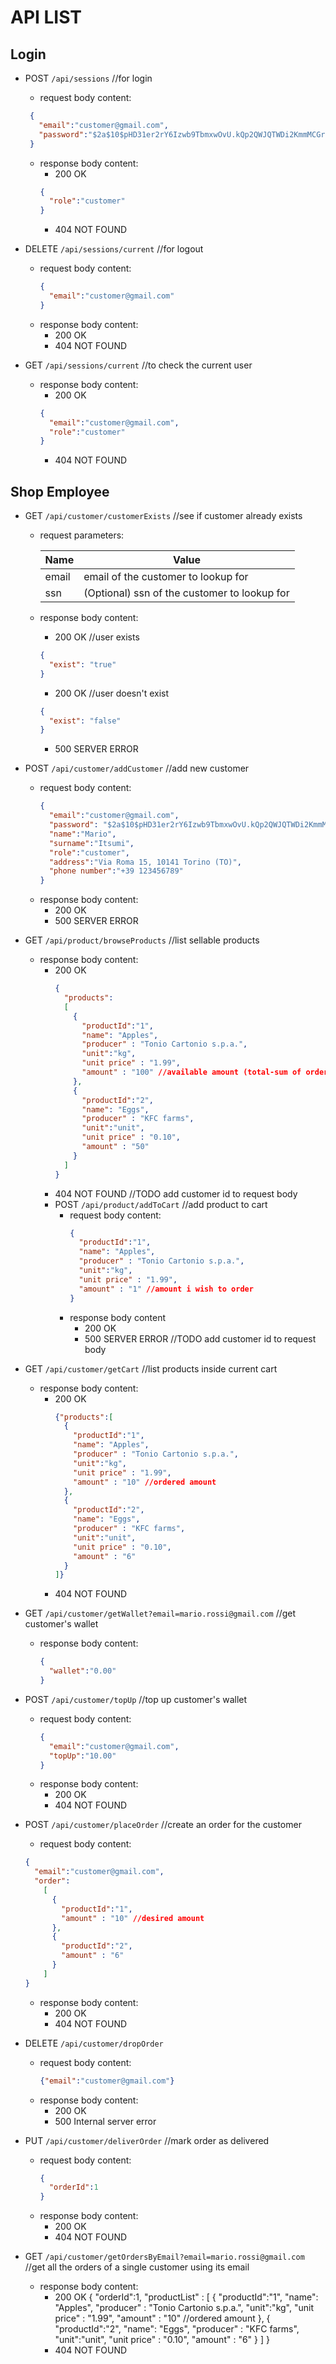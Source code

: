 # API LIST
## Login 
- POST `/api/sessions` //for login
  - request body content:
  ```json
   {
     "email":"customer@gmail.com", 
     "password":"$2a$10$pHD31er2rY6Izwb9TbmxwOvU.kQp2QWJQTWDi2KmmMCGrorFXg1G6"
   } 
  ```
  - response body content:
    - 200 OK
    ```json
    {
      "role":"customer"
    }
    ```
    - 404 NOT FOUND

- DELETE `/api/sessions/current` //for logout 
  - request body content: 
    ```json
    {
      "email":"customer@gmail.com"
    }
    ```
  - response body content: 
    - 200 OK
    - 404 NOT FOUND

- GET `/api/sessions/current` //to check the current user
  - response body content: 
    - 200 OK 
    ```json
    {
      "email":"customer@gmail.com", 
      "role":"customer"
    }
    ```
    - 404 NOT FOUND
    
## Shop Employee

- GET `/api/customer/customerExists` //see if customer already exists
  - request parameters:
  
    | Name        | Value       |
    | ----------- | --------------------------------------------|
    | email       | email of the customer to lookup for         |
    | ssn         | (Optional) ssn of the customer to lookup for|
  
  - response body content: 
    - 200 OK //user exists
    ```json
    {
      "exist": "true"
    }
    ```
    - 200 OK //user doesn't exist
    ```json
    {
      "exist": "false"
    }
    ```
    - 500 SERVER ERROR
- POST `/api/customer/addCustomer` //add new customer
  - request body content: 
    ```json
    {
      "email":"customer@gmail.com",
      "password": "$2a$10$pHD31er2rY6Izwb9TbmxwOvU.kQp2QWJQTWDi2KmmMCGrorFXg1G6",
      "name":"Mario",
      "surname":"Itsumi", 
      "role":"customer",
      "address":"Via Roma 15, 10141 Torino (TO)",
      "phone number":"+39 123456789"
    }
    ```
  - response body content:
    - 200 OK
    - 500 SERVER ERROR

- GET `/api/product/browseProducts` //list sellable products
  - response body content: 
    - 200 OK
      ```json
      {
        "products": 
        [
          {
            "productId":"1",
            "name": "Apples",
            "producer" : "Tonio Cartonio s.p.a.",
            "unit":"kg",
            "unit price" : "1.99",
            "amount" : "100" //available amount (total-sum of orders)
          },
          {
            "productId":"2",
            "name": "Eggs",
            "producer" : "KFC farms", 
            "unit":"unit",
            "unit price" : "0.10",
            "amount" : "50"
          }
        ]
      }
      ```
    - 404 NOT FOUND
//TODO add customer id to request body
    - POST `/api/product/addToCart` //add product to cart
      - request body content:
        ```json
        {
          "productId":"1",
          "name": "Apples",
          "producer" : "Tonio Cartonio s.p.a.",
          "unit":"kg",
          "unit price" : "1.99",
          "amount" : "1" //amount i wish to order
        }
        ```
      - response body content
        - 200 OK
        - 500 SERVER ERROR
          //TODO add customer id to request body
- GET `/api/customer/getCart` //list products inside current cart
  - response body content:
    - 200 OK
      ```json
      {"products":[
        {
          "productId":"1",
          "name": "Apples",
          "producer" : "Tonio Cartonio s.p.a.",
          "unit":"kg",
          "unit price" : "1.99",
          "amount" : "10" //ordered amount 
        },
        {
          "productId":"2",
          "name": "Eggs",
          "producer" : "KFC farms", 
          "unit":"unit",
          "unit price" : "0.10",
          "amount" : "6" 
        }
      ]}
      ```
    - 404 NOT FOUND

- GET `/api/customer/getWallet?email=mario.rossi@gmail.com` //get customer's wallet
  - response body content:
    ```json
    {
      "wallet":"0.00"
    }
    ```
- POST `/api/customer/topUp` //top up customer's wallet
  - request body content: 
    ```json
    {
      "email":"customer@gmail.com",
      "topUp":"10.00"
    }
    ```
  - response body content:
    - 200 OK
    - 404 NOT FOUND
- POST `/api/customer/placeOrder` //create an order for the customer
  - request body content:
  ```json
  {
    "email":"customer@gmail.com",
    "order": 
      [
        {
          "productId":"1",
          "amount" : "10" //desired amount 
        },
        {
          "productId":"2",
          "amount" : "6"
        }
      ]
  }
  ```
  - response body content:
    - 200 OK
    - 404 NOT FOUND

- DELETE `/api/customer/dropOrder`
  - request body content: 
    ```json 
    {"email":"customer@gmail.com"}
    ```
  - response body content:
    - 200 OK 
    - 500 Internal server error
    
- PUT `/api/customer/deliverOrder` //mark order as delivered
  - request body content:
    ```json
    {
      "orderId":1
    }
    ```
  - response body content:
    - 200 OK
    - 404 NOT FOUND

- GET `/api/customer/getOrdersByEmail?email=mario.rossi@gmail.com` //get all the orders of a single customer using its email
  - response body content:
    - 200 OK
      {
        "orderId":1,
        "productList" : 
          [
            {
              "productId":"1",
              "name": "Apples",
              "producer" : "Tonio Cartonio s.p.a.",
              "unit":"kg",
              "unit price" : "1.99",
              "amount" : "10" //ordered amount 
            },
            {
              "productId":"2",
              "name": "Eggs",
              "producer" : "KFC farms", 
              "unit":"unit",
              "unit price" : "0.10",
              "amount" : "6" 
            }
          ]
      }
    - 404 NOT FOUND

